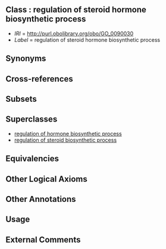
## Class : regulation of steroid hormone biosynthetic process

 * *IRI* = http://purl.obolibrary.org/obo/GO_0090030
 * *Label* = regulation of steroid hormone biosynthetic process

## Synonyms


## Cross-references


## Subsets


## Superclasses

 * [regulation of hormone biosynthetic process](../../GO/85/GO_0046885.md)
 * [regulation of steroid biosynthetic process](../../GO/10/GO_0050810.md)

## Equivalencies


## Other Logical Axioms


## Other Annotations


## Usage


## External Comments

